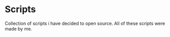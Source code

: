 # Scripts
Collection of scripts i have decided to open source. All of these scripts were made by me.
